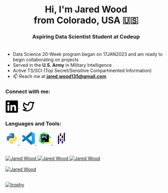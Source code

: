 <!DOCTYPE html>


<!---
This README.md file is my GitHub profile
-->


<!--- Title and metadata -->
<html>
<head>
    <meta charset="UTF-8">
    <meta name="description" content="GitHub Profile README.MD">
    <meta name="keywords" content="GitHub, Profile, Bio, Snapshot, Summary, Readme">
    <meta name="author" content="Jared Wood">
    <meta name="viewport" content="width=device-width, initial-scale=1.0">
    <h1 align="center">
        Hi, I'm Jared Wood <br> from Colorado, USA 🇺🇸
    </h1>
</head>


<!--- Subtitle -->
<head>
    <h3 align="center">
        Aspiring Data Scientist Student at Codeup
    <br><br>
    </h3>
    
</head>


<!--- Snapshot of Events -->
- Data Science 20-Week program began on 17JAN2023 and am ready to begin collaborating on projects
- Served in the **U.S. Army** in Military Intelligence
- Active TS/SCI (Top Secret/Sensitive Compartmented Information)
- 📫 Reach me at **jared.wood135@gmail.com**


<!--- Social Networks - Connect with me -->
<head>
    <h3 align="left">Connect with me:</h3>
</head>

<body>
    <p align="left">
        <a href="https://www.linkedin.com/in/jaredwood135" target="blank">
        <img align="center" src="https://raw.githubusercontent.com/devicons/devicon/master/icons/linkedin/linkedin-plain.svg" alt="Jared Wood" height="40" width="40"/>
        </a>
        &nbsp;
        <a href="https://twitter.com/JaredWood135" target="blank">
        <img align="center" src="https://github.com/enduringwriter/enduringwriter/blob/3f9d5db1fb06f3034969743d7d044fffd958cbfd/icons_for_my_github_profile/twitter.png" alt="Jared Wood" height="40" width="40"/>
        </a>
    </p>
</body>


<!--- Technical Skills - Languages and Tools -->
<head>
    <h3 align="left">Languages and Tools:</h3>
</head>

<body>
    <p align="left">
        <a href="https://github.com/Jared-Wood135" target="_blank">
        <img src="https://raw.githubusercontent.com/devicons/devicon/master/icons/python/python-original.svg" alt="python" width="40" height="40"/>
        </a>
        &nbsp;
        <a href="https://github.com/Jared-Wood135" target="_blank">
        <img src="https://raw.githubusercontent.com/devicons/devicon/master/icons/vscode/vscode-original.svg" alt="flask" width="40" height="40"/>
        </a>
        &nbsp;
        <a href="https://github.com/Jared-Wood135" target="_blank">
        <img src="https://github.com/enduringwriter/enduringwriter/blob/6594379f38e3d47cb673324bd1d851cc91f6799a/icons_for_my_github_profile/pycharm.svg" alt="flask" width="40" height="40"/>
        </a>
        &nbsp;
        <a href="https://github.com/Jared-Wood135" target="_blank">
        <img src="https://raw.githubusercontent.com/devicons/devicon/master/icons/pandas/pandas-original.svg" alt="pandas" width="40" height="40"/>
        </a>
    </p>
    <br>
</body>


<!--- GitHub Stats Streak Languages -->
<body>
    <div>
        <a href="https://github.com/Jared-Wood135" target="_blank">    
        <img src="https://github-readme-stats-git-masterrstaa-rickstaa.vercel.app/api?username=Jared-Wood135" alt="Jared Wood"/>
        </a>
        <a href="https://github.com/Jared-Wood135" target ="_blank">
        <img src="https://github-readme-streak-stats.herokuapp.com/?user=Jared-Wood135" alt="Jared Wood"/>
        </a>
        <a href="https://github.com/Jared-Wood135" target ="_blank">
        <img src="https://github-readme-stats-git-masterrstaa-rickstaa.vercel.app/api/top-langs/?username=Jared-Wood135&layout=compact" alt="Jared Wood" data-canonical-src="https://github-readme-stats-git-masterrstaa-rickstaa.vercel.app/api/top-langs/?username=Jared-Wood135" style="max-width: 100%;">
        </a>
    </div>
    <br>
</body>


<!--- GitHub Repositories -->
<body>
    <div>
        <a href="https://github.com/Jared-Wood135/CLI-Command-Line-Interface-Personalization" target ="_blank">
        <img src="https://github-readme-stats-git-masterrstaa-rickstaa.vercel.app/api/pin/?username=Jared-Wood135&repo=CLI-Command-Line-Interface-Personalization" alt="Jared Wood"/>
        </a>
        <!--- Additional Repositories
        <a href="https://github.com/Jared-Wood135" target ="_blank">
        <img src="https://github-readme-stats-git-masterrstaa-rickstaa.vercel.app/api/pin/?username=Jared-Wood135&repo=Jared-Wood135" alt="Jared Wood"/>
        </a>
        --->
    </div>
    <br>
</body>


<!--- GitHub Trophies -->
[![trophy](https://github-profile-trophy.vercel.app/?username=Jared-Wood135)](https://github.com/Jared-Wood135/github-profile-trophy)

</html>
